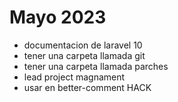 # Mayo 2023
- documentacion de laravel 10
- tener una carpeta llamada git
- tener una carpeta llamada parches
- lead project magnament
- usar en better-comment HACK